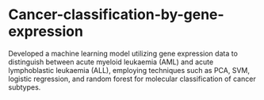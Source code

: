 # Cancer-classification-by-gene-expression
Developed a machine learning model utilizing gene expression data to distinguish between acute myeloid leukaemia (AML) and acute lymphoblastic leukaemia (ALL), employing techniques such as PCA, SVM, logistic regression, and random forest for molecular classification of cancer subtypes. 
